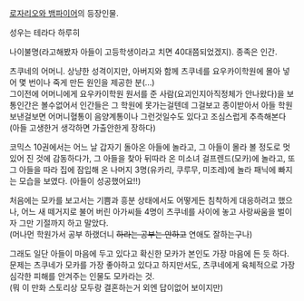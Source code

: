 [로자리오와 뱀파이어](%EB%A1%9C%EC%9E%90%EB%A6%AC%EC%98%A4%EC%99%80%20%EB%B1%80%ED%8C%8C%EC%9D%B4%EC%96%B4.md)의 등장인물.

성우는 테라다 하루히  

나이불명(라고해봤자 아들이 고등학생이라고 치면 40대쯤되었겠지). 종족은 인간.  

츠쿠네의 어머니. 상냥한 성격이지만, 아버지와 함께 츠쿠네를 요우카이학원에 몰아 넣어 몇 번이나 죽게 만든 원인을 제공한 분(…)  
그이전에 어머니에게 요우카이학원 원서를 준 사람(요괴인지아직정체가 안나왔다)을 보통인간은 볼수없어서 인간들은 그 학원에 못가는걸텐데 그걸보고
종이받아서 아들 학원 보낸걸보면 어머니혈통이 음양계통이나 그런것일수도 있다고 조심스럽게 추측해본다  
(아들 고생한거 생각하면 가출안한게 장하다)

코믹스 10권에서는 어느 날 갑자기 돌아온 아들에 놀라고, 그 아들이 몰라 볼 정도로 멋있어 진 것에 감동하다가, 그 아들을 찾아 뒤따라 온
미소녀 걸프렌드(모카)에 놀라고, 또 그 아들을 따라 집에 잠입해 온 나머지 3명(유카리, 쿠루무, 미조레)에 놀라 패닉에 빠지는 모습을
보였다. (아들이 성공했어요!!)  

처음에는 모카를 보고서는 기쁨과 흥분 상태에서도 어떻게든 침착하게 대응하려고 했으나, 어느 새 떼거지로 불어 버린 아가씨들 4명이 츠쿠네를
사이에 놓고 사랑싸움을 벌이자 그만 기절까지 하고 말았다.  
(머나먼 학원가서 공부 하랬더니 <del>하라는 공부는 안하고</del> 연애도 잘하는구나)

그래도 일단 아들이 마음에 두고 있다고 확신한 모카가 본인도 가장 마음에 든 듯 하다. 문제는 츠쿠네가 모카를 가장 좋아하고 있다고
하지만서도, 츠쿠네에게 육체적으로 가장 심각한 피해를 안겨주는 인물도 모카라는 것.  
(뭐 이 만화 스토리상 모두랑 결혼하는거 외엔 답이없어 보이지만)

